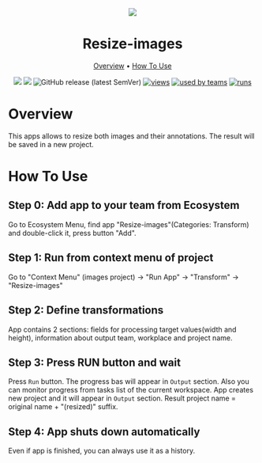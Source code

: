 <div align="center" markdown>
<img src="https://i.imgur.com/R0d7RSW.png"/>

# Resize-images

<p align="center">
  <a href="#Overview">Overview</a> •
  <a href="#How-To-Use">How To Use</a>
</p>


[![](https://img.shields.io/badge/supervisely-ecosystem-brightgreen)](https://ecosystem.supervise.ly/apps/supervisely-ecosystem/resize-images)
[![](https://img.shields.io/badge/slack-chat-green.svg?logo=slack)](https://supervise.ly/slack)
![GitHub release (latest SemVer)](https://img.shields.io/github/v/release/supervisely-ecosystem/resize-images)
[![views](https://app.supervise.ly/public/api/v3/ecosystem.counters?repo=supervisely-ecosystem/resize-images&counter=views&label=views)](https://supervise.ly)
[![used by teams](https://app.supervise.ly/public/api/v3/ecosystem.counters?repo=supervisely-ecosystem/resize-images&counter=downloads&label=used%20by%20teams)](https://supervise.ly)
[![runs](https://app.supervise.ly/public/api/v3/ecosystem.counters?repo=supervisely-ecosystem/resize-images&counter=runs&label=runs)](https://supervise.ly)

</div>

# Overview

This apps allows to resize both images and their annotations. The result  will be saved in a new project. 

# How To Use

## Step 0: Add app to your team from Ecosystem

Go to Ecosystem Menu, find app "Resize-images"(Categories: Transform) and double-click it, press button "Add".

## Step 1: Run from context menu of project

Go to "Context Menu" (images project) -> "Run App" -> "Transform" -> "Resize-images"

## Step 2: Define transformations

App contains 2 sections: fields for processing target values(width and height), information about output team, workplace and project name.

## Step 3: Press RUN button and wait

Press `Run` button. The progress bas will appear in `Output` section. Also you can monitor progress from tasks list of the current workspace.
App creates new project and it will appear in `Output` section. Result project name = original name + "(resized)" suffix.

## Step 4: App shuts down automatically

Even if app is finished, you can always use it as a history.
